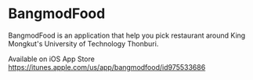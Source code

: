 # BangmodFood
BangmodFood is an application that help you pick restaurant around King Mongkut's University of Technology Thonburi.

Available on iOS App Store https://itunes.apple.com/us/app/bangmodfood/id975533686
